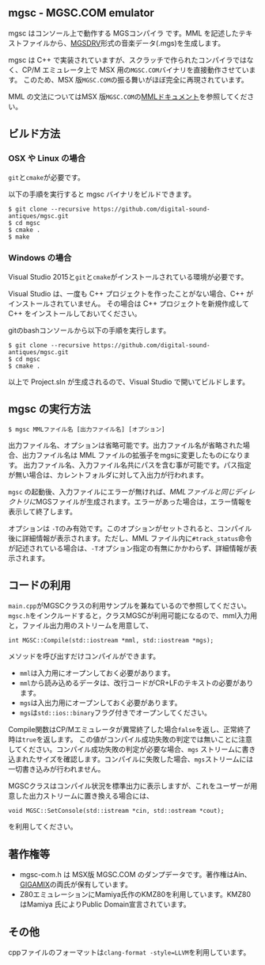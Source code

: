 ## mgsc - MGSC.COM emulator

mgsc はコンソール上で動作する MGSコンパイラ です。MML を記述したテキストファイルから、[MGSDRV](http://www.gigamix.jp/mgsdrv/)形式の音楽データ(.mgs)を生成します。

mgsc は C++ で実装されていますが、スクラッチで作られたコンパイラではなく、CP/M エミュレータ上で MSX 用の`MGSC.COM`バイナリを直接動作させています。
このため、MSX 版`MGSC.COM`の振る舞いがほぼ完全に再現されています。

MML の文法についてはMSX 版`MGSC.COM`の[MMLドキュメント](http://www.gigamix.jp/mgsdrv/MGSC111.TXT)を参照してください。

## ビルド方法

### OSX や Linux の場合
`git`と`cmake`が必要です。

以下の手順を実行すると mgsc バイナリをビルドできます。

```
$ git clone --recursive https://github.com/digital-sound-antiques/mgsc.git
$ cd mgsc
$ cmake .
$ make
```

### Windows の場合

Visual Studio 2015と`git`と`cmake`がインストールされている環境が必要です。

Visual Studio は、一度も C++ プロジェクトを作ったことがない場合、C++ がインストールされていません。
その場合は C++ プロジェクトを新規作成して C++ をインストールしておいてください。

gitのbashコンソールから以下の手順を実行します。

```
$ git clone --recursive https://github.com/digital-sound-antiques/mgsc.git
$ cd mgsc
$ cmake .
```

以上で Project.sln が生成されるので、Visual Studio で開いてビルドします。

## mgsc の実行方法

```
$ mgsc MMLファイル名 [出力ファイル名] [オプション]
```

出力ファイル名、オプションは省略可能です。出力ファイル名が省略された場合、出力ファイル名は MML ファイルの拡張子をmgsに変更したものになります。
出力ファイル名、入力ファイル名共にパスを含む事が可能です。パス指定が無い場合は、カレントフォルダに対して入出力が行われます。

`mgsc`
の起動後、入力ファイルにエラーが無ければ、*MMLファイルと同じディレクトリに*MGSファイルが生成されます。エラーがあった場合は，エラー情報を表示して終了します。

オプションは `-T`のみ有効です。このオプションがセットされると、コンパイル後に詳細情報が表示されます。ただし、MML ファイル内に`#track_status`命令
が記述されている場合は、`-T`オプション指定の有無にかかわらず、詳細情報が表示されます。

## コードの利用

`main.cpp`がMGSCクラスの利用サンプルを兼ねているので参照してください。
`mgsc.h`をインクルードすると，クラスMGSCが利用可能になるので、mml入力用と，ファイル出力用のストリームを用意して、

```
int MGSC::Compile(std::iostream *mml, std::iostream *mgs);
```

メソッドを呼び出すだけコンパイルができます。

- `mml`は入力用にオープンしておく必要があります。
- `mml`から読み込めるデータは、改行コードがCR+LFのテキストの必要があります。
- `mgs`は入出力用にオープンしておく必要があります。
- `mgs`は`std::ios::binary`フラグ付きでオープンしてください。

Compile関数はCP/Mエミュレータが異常終了した場合`false`を返し、正常終了時は`true`を返します。
この値がコンパイル成功失敗の判定では無いことに注意してください。コンパイル成功失敗の判定が必要な場合、`mgs`
ストリームに書き込まれたサイズを確認します。コンパイルに失敗した場合、`mgs`ストリームには一切書き込みが行われません。

MGSCクラスはコンパイル状況を標準出力に表示しますが、これをユーザーが用意した出力ストリームに置き換える場合には、

```
void MGSC::SetConsole(std::istream *cin, std::ostream *cout);
```

を利用してください。

## 著作権等

- mgsc-com.h は MSX版 MGSC.COM のダンプデータです。著作権はAin、[GIGAMIX](http://www.gigamix.jp/mgsdrv/)の両氏が保有しています。
- Z80エミュレーションにMamiya氏作のKMZ80を利用しています。KMZ80はMamiya 氏によりPublic Domain宣言されています。

## その他　

cppファイルのフォーマットは`clang-format -style=LLVM`を利用しています。

